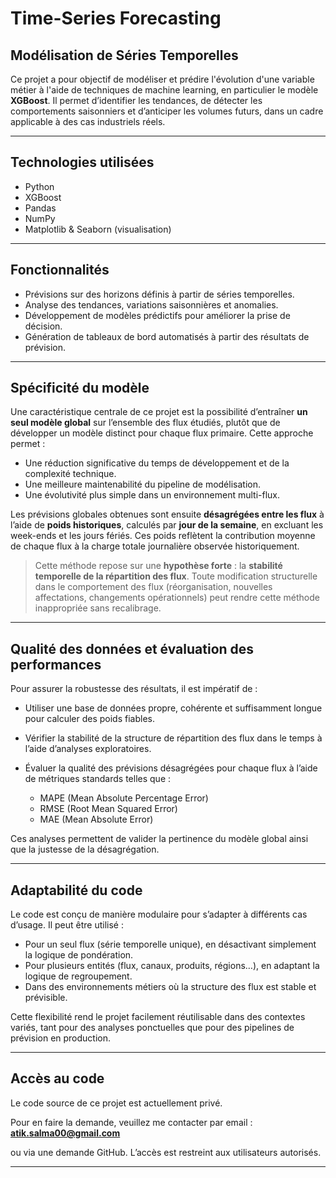 # Time-Series Forecasting  
## Modélisation de Séries Temporelles

Ce projet a pour objectif de modéliser et prédire l'évolution d'une variable métier à l'aide de techniques de machine learning, en particulier le modèle **XGBoost**. Il permet d’identifier les tendances, de détecter les comportements saisonniers et d’anticiper les volumes futurs, dans un cadre applicable à des cas industriels réels.

---

## Technologies utilisées

- Python
- XGBoost
- Pandas
- NumPy
- Matplotlib & Seaborn (visualisation)

---

## Fonctionnalités

- Prévisions sur des horizons définis à partir de séries temporelles.
- Analyse des tendances, variations saisonnières et anomalies.
- Développement de modèles prédictifs pour améliorer la prise de décision.
- Génération de tableaux de bord automatisés à partir des résultats de prévision.

---

## Spécificité du modèle

Une caractéristique centrale de ce projet est la possibilité d’entraîner **un seul modèle global** sur l’ensemble des flux étudiés, plutôt que de développer un modèle distinct pour chaque flux primaire. Cette approche permet :

- Une réduction significative du temps de développement et de la complexité technique.
- Une meilleure maintenabilité du pipeline de modélisation.
- Une évolutivité plus simple dans un environnement multi-flux.

Les prévisions globales obtenues sont ensuite **désagrégées entre les flux** à l’aide de **poids historiques**, calculés par **jour de la semaine**, en excluant les week-ends et les jours fériés. Ces poids reflètent la contribution moyenne de chaque flux à la charge totale journalière observée historiquement.

> Cette méthode repose sur une **hypothèse forte** : la **stabilité temporelle de la répartition des flux**. Toute modification structurelle dans le comportement des flux (réorganisation, nouvelles affectations, changements opérationnels) peut rendre cette méthode inappropriée sans recalibrage.

---

## Qualité des données et évaluation des performances

Pour assurer la robustesse des résultats, il est impératif de :

- Utiliser une base de données propre, cohérente et suffisamment longue pour calculer des poids fiables.
- Vérifier la stabilité de la structure de répartition des flux dans le temps à l’aide d’analyses exploratoires.
- Évaluer la qualité des prévisions désagrégées pour chaque flux à l’aide de métriques standards telles que :

  - MAPE (Mean Absolute Percentage Error)
  - RMSE (Root Mean Squared Error)
  - MAE (Mean Absolute Error)

Ces analyses permettent de valider la pertinence du modèle global ainsi que la justesse de la désagrégation.

---

## Adaptabilité du code

Le code est conçu de manière modulaire pour s’adapter à différents cas d’usage. Il peut être utilisé :

- Pour un seul flux (série temporelle unique), en désactivant simplement la logique de pondération.
- Pour plusieurs entités (flux, canaux, produits, régions…), en adaptant la logique de regroupement.
- Dans des environnements métiers où la structure des flux est stable et prévisible.

Cette flexibilité rend le projet facilement réutilisable dans des contextes variés, tant pour des analyses ponctuelles que pour des pipelines de prévision en production.

---

## Accès au code

Le code source de ce projet est actuellement privé.

Pour en faire la demande, veuillez me contacter par email :  
**atik.salma00@gmail.com**

ou via une demande GitHub. L’accès est restreint aux utilisateurs autorisés.

---

